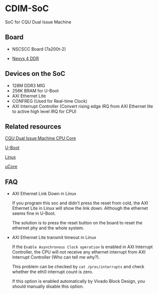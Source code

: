 # CDIM-SoC

SoC for CQU Dual Issue Machine

## Board

- NSCSCC Board (7a200t-2)

- [Nexys 4 DDR](https://github.com/cyyself/CDIM-SoC/tree/n4ddr_porting)

## Devices on the SoC

- 128M DDR3 MIG
- 256K BRAM for U-Boot
- AXI Ethernet Lite
- CONFREG (Used for Real-time Clock)
- AXI Interrupt Controller (Convert rising edge IRQ from AXI Ethernet lite to active high level IRQ for CPU)

## Related resources

[CQU Dual Issue Machine CPU Core](https://github.com/Maxpicca-Li/CDIM)

[U-Boot](https://github.com/cyyself/u-boot/tree/cdim_soc)

[Linux](https://github.com/cyyself/linux/tree/cdim_soc)

[uCore](https://github.com/cyyself/ucore-thumips/tree/cdim_soc)

## FAQ

- AXI Ethernet Link Down in Linux

    If you program this soc and didn't press the reset from cold, the AXI Ethernet Lite in Linux will show the link down. Although the ethernet seems fine in U-Boot.

    The solution is to press the reset button on the board to reset the ethernet phy and the whole system.

- AXI Ethernet Lite transmit timeout in Linux

    If the `Enable Asynchronous Clock operation` is enabled in AXI Interrupt Controller, the CPU will not receive any ethernet interrupt from AXI Interrupt Controller (Who can tell me why?).
    
    This problem can be checked by `cat /proc/interrupts` and check whether the eth0 interrupt count is zero.

    If this option is enabled automatically by Vivado Block Design, you should manually disable this option.
